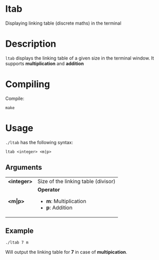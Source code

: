 # ltab
Displaying linking table (discrete maths) in the terminal

# Description
`ltab` displays the linking table of a given size in the terminal window. It supports **multiplication** and **addition**

# Compiling
Compile:
```
make
```

# Usage
`./ltab` has the following syntax:
```
ltab <integer> <m|p>
```

## Arguments

<table>
  <tr>
    <td><b>&lt;integer&gt;</b></td>
    <td>Size of the linking table (divisor)</td>
  </tr>
  <tr>
    <td><b>&lt;m|p&gt;</b></td>
    <td><b>Operator</b><br>
      <ul>
        <li><b>m</b>: Multiplication</li>
        <li><b>p</b>: Addition</li>
      </ul>
    </td>
  </tr>    
</table>

## Example
```
./ltab 7 m
```
Will output the linking table for **7** in case of **multipication**.
